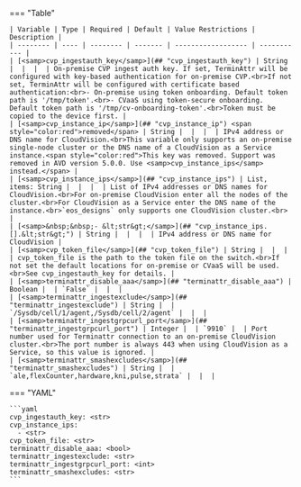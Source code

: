 === "Table"

    | Variable | Type | Required | Default | Value Restrictions | Description |
    | -------- | ---- | -------- | ------- | ------------------ | ----------- |
    | [<samp>cvp_ingestauth_key</samp>](## "cvp_ingestauth_key") | String |  |  |  | On-premise CVP ingest auth key. If set, TerminAttr will be configured with key-based authentication for on-premise CVP.<br>If not set, TerminAttr will be configured with certificate based authentication:<br>- On-premise using token onboarding. Default token path is '/tmp/token'.<br>- CVaaS using token-secure onboarding. Default token path is '/tmp/cv-onboarding-token'.<br>Token must be copied to the device first. |
    | [<samp>cvp_instance_ip</samp>](## "cvp_instance_ip") <span style="color:red">removed</span> | String |  |  |  | IPv4 address or DNS name for CloudVision.<br>This variable only supports an on-premise single-node cluster or the DNS name of a CloudVision as a Service instance.<span style="color:red">This key was removed. Support was removed in AVD version 5.0.0. Use <samp>cvp_instance_ips</samp> instead.</span> |
    | [<samp>cvp_instance_ips</samp>](## "cvp_instance_ips") | List, items: String |  |  |  | List of IPv4 addresses or DNS names for CloudVision.<br>For on-premise CloudVision enter all the nodes of the cluster.<br>For CloudVision as a Service enter the DNS name of the instance.<br>`eos_designs` only supports one CloudVision cluster.<br> |
    | [<samp>&nbsp;&nbsp;- &lt;str&gt;</samp>](## "cvp_instance_ips.[].&lt;str&gt;") | String |  |  |  | IPv4 address or DNS name for CloudVision |
    | [<samp>cvp_token_file</samp>](## "cvp_token_file") | String |  |  |  | cvp_token_file is the path to the token file on the switch.<br>If not set the default locations for on-premise or CVaaS will be used.<br>See cvp_ingestauth_key for details. |
    | [<samp>terminattr_disable_aaa</samp>](## "terminattr_disable_aaa") | Boolean |  | `False` |  |  |
    | [<samp>terminattr_ingestexclude</samp>](## "terminattr_ingestexclude") | String |  | `/Sysdb/cell/1/agent,/Sysdb/cell/2/agent` |  |  |
    | [<samp>terminattr_ingestgrpcurl_port</samp>](## "terminattr_ingestgrpcurl_port") | Integer |  | `9910` |  | Port number used for Terminattr connection to an on-premise CloudVision cluster.<br>The port number is always 443 when using CloudVision as a Service, so this value is ignored. |
    | [<samp>terminattr_smashexcludes</samp>](## "terminattr_smashexcludes") | String |  | `ale,flexCounter,hardware,kni,pulse,strata` |  |  |

=== "YAML"

    ```yaml
    cvp_ingestauth_key: <str>
    cvp_instance_ips:
      - <str>
    cvp_token_file: <str>
    terminattr_disable_aaa: <bool>
    terminattr_ingestexclude: <str>
    terminattr_ingestgrpcurl_port: <int>
    terminattr_smashexcludes: <str>
    ```
